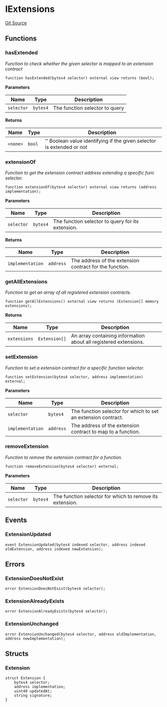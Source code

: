 # IExtensions
[Git Source](https://github.com/0xStation/0xrails/blob/7b2d3363f0d5023623fd16114b60a38cf52ce246/src/extension/interface/IExtensions.sol)


## Functions
### hasExtended

*Function to check whether the given selector is mapped to an extension contract*


```solidity
function hasExtended(bytes4 selector) external view returns (bool);
```
**Parameters**

|Name|Type|Description|
|----|----|-----------|
|`selector`|`bytes4`|The function selector to query|

**Returns**

|Name|Type|Description|
|----|----|-----------|
|`<none>`|`bool`|'' Boolean value identifying if the given selector is extended or not|


### extensionOf

*Function to get the extension contract address extending a specific func selector.*


```solidity
function extensionOf(bytes4 selector) external view returns (address implementation);
```
**Parameters**

|Name|Type|Description|
|----|----|-----------|
|`selector`|`bytes4`|The function selector to query for its extension.|

**Returns**

|Name|Type|Description|
|----|----|-----------|
|`implementation`|`address`|The address of the extension contract for the function.|


### getAllExtensions

*Function to get an array of all registered extension contracts.*


```solidity
function getAllExtensions() external view returns (Extension[] memory extensions);
```
**Returns**

|Name|Type|Description|
|----|----|-----------|
|`extensions`|`Extension[]`|An array containing information about all registered extensions.|


### setExtension

*Function to set a extension contract for a specific function selector.*


```solidity
function setExtension(bytes4 selector, address implementation) external;
```
**Parameters**

|Name|Type|Description|
|----|----|-----------|
|`selector`|`bytes4`|The function selector for which to set an extension contract.|
|`implementation`|`address`|The address of the extension contract to map to a function.|


### removeExtension

*Function to remove the extension contract for a function.*


```solidity
function removeExtension(bytes4 selector) external;
```
**Parameters**

|Name|Type|Description|
|----|----|-----------|
|`selector`|`bytes4`|The function selector for which to remove its extension.|


## Events
### ExtensionUpdated

```solidity
event ExtensionUpdated(bytes4 indexed selector, address indexed oldExtension, address indexed newExtension);
```

## Errors
### ExtensionDoesNotExist

```solidity
error ExtensionDoesNotExist(bytes4 selector);
```

### ExtensionAlreadyExists

```solidity
error ExtensionAlreadyExists(bytes4 selector);
```

### ExtensionUnchanged

```solidity
error ExtensionUnchanged(bytes4 selector, address oldImplementation, address newImplementation);
```

## Structs
### Extension

```solidity
struct Extension {
    bytes4 selector;
    address implementation;
    uint40 updatedAt;
    string signature;
}
```

